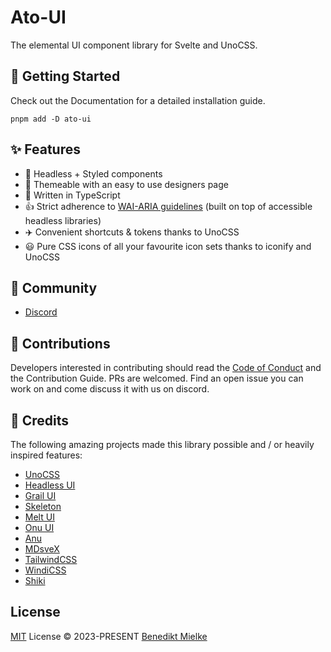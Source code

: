 # Ato-UI

The elemental UI component library for Svelte and UnoCSS.

## 🚀 Getting Started

Check out the Documentation for a detailed installation guide.

```shell
pnpm add -D ato-ui
```

## ✨ Features
- 🦄 Headless + Styled components
- 🎨 Themeable with an easy to use designers page
- 🎯 Written in TypeScript
- 👍 Strict adherence to [WAI-ARIA guidelines](https://www.w3.org/WAI/ARIA/apg/) (built on top of accessible headless libraries)
- ✈️ Convenient shortcuts & tokens thanks to UnoCSS
- 😃 Pure CSS icons of all your favourite icon sets thanks to iconify and UnoCSS

## 👋 Community
- [Discord](https://discord.gg/bGHtEZpj)

## 🔑 Contributions

Developers interested in contributing should read the [Code of Conduct](./CODE_OF_CONDUCT.md) and the Contribution Guide. PRs are welcomed. Find an open issue you can work on and come discuss it with us on discord.

## 🌸 Credits

The following amazing projects made this library possible and / or heavily inspired features:

- [UnoCSS](https://github.com/unocss/unocss)
- [Headless UI](https://github.com/CaptainCodeman/svelte-headlessui)
- [Grail UI](https://github.com/grail-ui/grail-ui)
- [Skeleton](https://github.com/skeletonlabs/skeleton)
- [Melt UI](https://github.com/melt-ui/melt-ui)
- [Onu UI](https://github.com/onu-ui/onu-ui)
- [Anu](https://github.com/jd-solanki/anu)
- [MDsveX](https://github.com/pngwn/mdsvex)
- [TailwindCSS](https://github.com/tailwindlabs/tailwindcss)
- [WindiCSS](https://windicss.org/)
- [Shiki](https://github.com/shikijs/shiki)

## License

[MIT](./LICENSE) License &copy; 2023-PRESENT [Benedikt Mielke](https://github.com/bennymi)